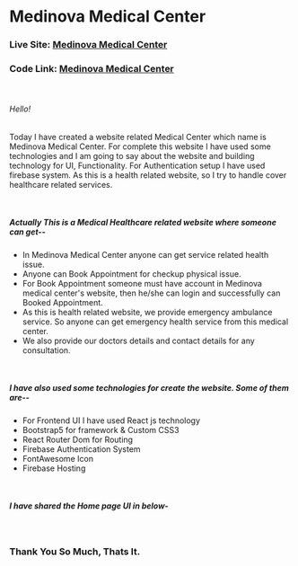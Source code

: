 # Medinova Medical Center

<h3>Live Site: <a href="https://medinova-medical-center.web.app/">Medinova Medical Center</a></h3>
<h3>Code Link: <a href="https://github.com/Abdullah-Al-Akash/Medinova-Medical-Center">Medinova Medical Center</a></h3>
<br>
<h6>Hello!</h6>
<p>Today I have created a website related Medical Center which name is Medinova Medical Center. For complete this
        website I have used some technologies and I am going to say about the website and building technology for UI, Functionality. For Authentication setup I have used firebase system. As this is a health related website, so I try to handle cover healthcare related services.</p>
<br>
<h5>Actually This is a Medical Healthcare related website where someone can get--</h5>
<ul>
        <li>
                In Medinova Medical Center anyone can get service related health issue.
        </li>
        <li>
                Anyone can Book Appointment for checkup physical issue.
        </li>
        <li>
                For Book Appointment someone must have account in Medinova medical center's website, then he/she can
                login and successfully can Booked Appointment.
        </li>
        <li>
                As this is health related website, we provide emergency ambulance service. So anyone can get emergency
                health service from this medical center.
        </li>
        <li>
                We also provide our doctors details and contact details for any consultation.
        </li>
</ul>
<br>
<h5>I have also used some technologies for create the website. Some of them are--</h5>
<ul>
        <li>
                For Frontend UI I have used React js technology
        </li>
        <li>
                Bootstrap5 for framework & Custom CSS3
        </li>
        <li>
                React Router Dom for Routing
        </li>
        <li>
                Firebase Authentication System
        </li>
        <li>
                FontAwesome Icon
        </li>
        <li>
                Firebase Hosting
        </li>
</ul>
<br>
<h5>I have shared the Home page UI in below-</h5>
<br>
<img src="https://i.ibb.co/306VzZ4/localhost-3000-home-1-1-1.png" alt="">
<br>
<h3>Thank You So Much, Thats It.</h3>
